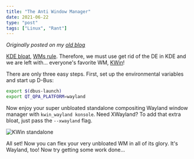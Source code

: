 ```yaml
---
title: "The Anti Window Manager"
date: 2021-06-22
type: "post"
tags: ["Linux", "Rant"]
---
```



*Originally posted on my [old blog](https://git.exozy.me/a/blog/src/branch/main/_posts/2021-06-22-anti-window-manager.md)*


[KDE bloat](/posts/myth-bloat), [WMs rule](/posts/why-wms-suck). Therefore, we must use get rid of the DE in KDE and we are left with... everyone's favorite WM, [KWin](https://userbase.kde.org/KWin)!

There are only three easy steps. First, set up the environmental variables and start up D-Bus:

```sh
export $(dbus-launch)
export QT_QPA_PLATFORM=wayland
```

Now enjoy your super unbloated standalone compositing Wayland window manager with `kwin_wayland konsole`. Need XWayland? To add that extra bloat, just pass the `--xwayland` flag.

![KWin standalone](/img/kwin-standalone.png)

All set! Now you can flex your very unbloated WM in all of its glory. It's Wayland, too! Now try getting some work done...
